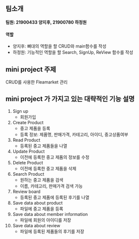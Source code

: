 ## 팀소개
#### 팀원: 21900433 양지후, 21900780 하정원
#### 역할 
- 양지후: 뼈대의 역할을 할 CRUD와 main함수를 작성
- 하정원: 기능적인 역할을 할 Search, SignUp, ReView 함수를 작성

## mini project 주제

CRUD를 사용한 Fleamarket 관리


## mini project 가 가지고 있는 대략적인 기능 설명

1. Sign up
    * 회원가입
2. Create Product
    * 중고 제품을 등록
    * 등록 정보: 제품명, 판매가격, 카테고리, 아이디, 중고상품여부
3. Read Product 
    * 등록된 중고 제품들을 나열
4. Update Product 
    * 이전에 등록한 중고 제품의 정보를 수정
5. Delete Product 
    * 이전에 등록한 중고 제품을 삭제
6. Search Product 
    * 원하는 중고 제품을 검색
    * 이름, 카테고리, 판매가격 검색 가능
7. Review board
    * 등록된 중고 제품에 등록된 후기를 나열
8. Save data about product  
    * 파일에 중고 제품을 등록
9. Save data about member information  
    * 파일에 회원의 아이디를 저장
10. Save data about review 
    * 파일에 등록된 제품들의 후기를 저장
